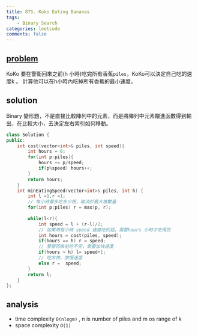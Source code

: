 ```yaml
---
title: 875. Koko Eating Bananas
tags:  
    - Binary Search
categories: leetcode
comments: false
---
```



## [problem](https://leetcode.com/problems/koko-eating-bananas/)

KoKo 要在警衛回來之前(h 小時)吃完所有香蕉`piles`，KoKo可以決定自己吃的速度k 。
計算他可以在h小時內吃掉所有香蕉的最小速度。

## solution 
Binary 變形題，不是直接比較陣列中的元素，而是將陣列中元素餵進函數得到輸出，在比較大小，去決定左右索引如何移動。

```c++
class Solution {
public:
    int cost(vector<int>& piles, int speed){
        int hours = 0;
        for(int p:piles){
            hours += p/speed;
            if(p%speed) hours++;
        }
        return hours;
    }
    int minEatingSpeed(vector<int>& piles, int h) {
        int l =1,r =1;
        // 每小時最多吃多少根，取決於最大堆數量
        for(int p:piles) r = max(p, r);
        
        while(l<r){
            int speed = l + (r-l)/2;
            // 如果用每小時 speed 速度吃的話，需要hours 小時才吃得完
            int hours = cost(piles, speed);
            if(hours == h) r = speed;
            // 警衛回來前吃不完，需要加快速度
            if(hours > h) l= speed+1;
            // 吃太快，放慢速度
            else r =  speed;
        }
        return l;
    }
};
```

## analysis
- time complexity `O(nlogm)` , n is number of piles and m os range of k
- space complexity `O(1)`